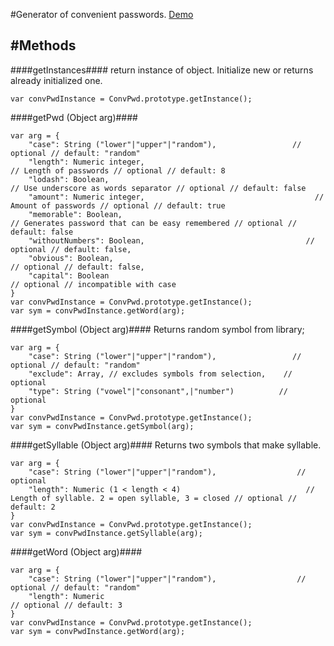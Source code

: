 #Generator of convenient passwords.
[Demo](http://eugenegantz.ru/demo/convpwd/)

#Methods
--------------------------------------
####getInstances####
return instance of object.
Initialize new or returns already initialized one.
```
var convPwdInstance = ConvPwd.prototype.getInstance();
```

####getPwd (Object arg)####
```
var arg = {
	"case": String ("lower"|"upper"|"random"),                 // optional // default: "random"
	"length": Numeric integer,                                        // Length of passwords // optional // default: 8
	"lodash": Boolean,                                                   // Use underscore as words separator // optional // default: false
	"amount": Numeric integer,                                      // Amount of passwords // optional // default: true
	"memorable": Boolean,                                            // Generates password that can be easy remembered // optional // default: false
	"withoutNumbers": Boolean,                                    // optional // default: false,
	"obvious": Boolean,                                                 // optional // default: false,
	"capital": Boolean                                                    // optional // incompatible with case
}
var convPwdInstance = ConvPwd.prototype.getInstance();
var sym = convPwdInstance.getWord(arg);

```

####getSymbol (Object arg)####
Returns random symbol from library;
```
var arg = {
    "case": String ("lower"|"upper"|"random"),                 // optional // default: "random"
    "exclude": Array, // excludes symbols from selection,    // optional
    "type": String ("vowel"|"consonant",|"number")          // optional
}
var convPwdInstance = ConvPwd.prototype.getInstance();
var sym = convPwdInstance.getSymbol(arg);
```

####getSyllable (Object arg)####
Returns two symbols that make syllable.

```
var arg = {
	"case": String ("lower"|"upper"|"random"),                  // optional
	"length": Numeric (1 < length < 4)                            // Length of syllable. 2 = open syllable, 3 = closed // optional // default: 2
}
var convPwdInstance = ConvPwd.prototype.getInstance();
var sym = convPwdInstance.getSyllable(arg);

```

####getWord (Object arg)####
```
var arg = {
	"case": String ("lower"|"upper"|"random"),                  // optional // default: "random"
	"length": Numeric                                                    // optional // default: 3
}
var convPwdInstance = ConvPwd.prototype.getInstance();
var sym = convPwdInstance.getWord(arg);

```
